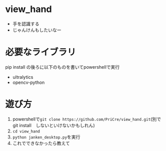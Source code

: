 # view_hand
- 手を認識する
- じゃんけんもしたいなー
# 必要なライブラリ
pip install の後ろに以下のものを書いてpowershellで実行
- ultralytics
- opencv-python
# 遊び方
1. powershellで```git clone https://github.com/PriCre/view_hand.git```(別でgit install　しないといけないかもしれん)
2. ```cd view_hand```
3. ```python janken_desktop.py```を実行
4. これでできなかったら教えて
